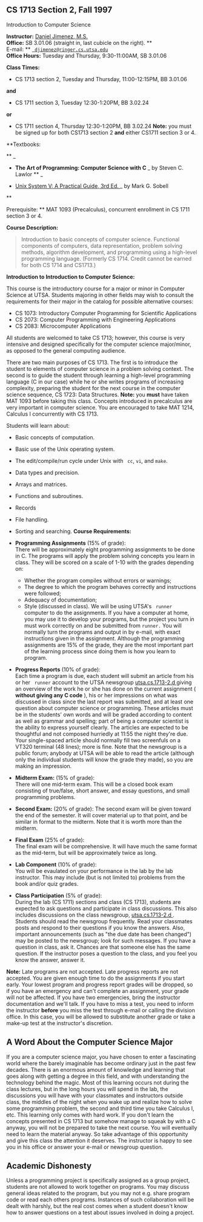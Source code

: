 ##  CS 1713 Section 2, Fall 1997  
Introduction to Computer Science

**Instructor:** [ Daniel Jimenez, M.S.
](http://daffodil.uthscsa.edu/website/faculty/jimenez/jimenez.html)  
**Office:** SB 3.01.06 (straight in, last cubicle on the right). **  
E-mail: ** [ ` djimenez@ringer.cs.utsa.edu`
](mailto:djimenez@ringer.cs.utsa.edu)  
**Office Hours:** Tuesday and Thursday, 9:30-11:00AM, SB 3.01.06

**Class Times:**

  * CS 1713 section 2, Tuesday and Thursday, 11:00-12:15PM, BB 3.01.06   
  
**and**  
  

  * CS 1711 section 3, Tuesday 12:30-1:20PM, BB 3.02.24   
  
**or**  
  

  * CS 1711 section 4, Thursday 12:30-1:20PM, BB 3.02.24 
**Note:** you must be signed up for both CS1713 section 2 **and** either
CS1711 section 3 or 4.

**Textbooks:

** _

  * **The Art of Programming: Computer Science with C** _ by Steven C. Lawlor 
** _

  * [ Unix System V: A Practical Guide, 3rd Ed. ](http://heg-school.aw.com/cseng/authors/sobell/SystemV/SystemV.html) _ by Mark G. Sobell 

**

Prerequisite: ** MAT 1093 (Precalculus), concurrent enrollment in CS 1711
section 3 or 4.

**Course Description:**

> Introduction to basic concepts of computer science. Functional components of
computers, data representation, problem solving methods, algorithm
development, and programming using a high-level programming language.
(Formerly CS 1714. Credit cannot be earned for both CS 1714 and CS1713.)

**Introduction to Introduction to Computer Science:**  
  
This course is the introductory course for a major or minor in Computer
Science at UTSA. Students majoring in other fields may wish to consult the
requirements for their major in the catalog for possible alternative courses:

  * CS 1073: Introductory Computer Programming for Scientific Applications 
  * CS 2073: Computer Programming with Engineering Applications 
  * CS 2083: Microcomputer Applications 

All students are welcomed to take CS 1713; however, this course is very
intensive and designed specifically for the computer science major/minor, as
opposed to the general computing audience.

There are two main purposes of CS 1713. The first is to introduce the student
to elements of computer science in a problem solving context. The second is to
guide the student through learning a high-level programming language (C in our
case) while he or she writes programs of increasing complexity, preparing the
student for the next course in the computer science sequence, CS 1723: Data
Structures. **Note:** you **must** have taken MAT 1093 before taking this
class. Concepts introduced in precalculus are very important in computer
science. You are encouraged to take MAT 1214, Calculus I concurrently with CS
1713.

Students will learn about:

  * Basic concepts of computation. 
  * Basic use of the Unix operating system. 
  * The edit/compile/run cycle under Unix with ` cc`, `vi`, and `make`. 
  * Data types and precision. 
  * Arrays and matrices. 
  * Functions and subroutines. 
  * Records 
  * File handling. 
  * Sorting and searching. 
**Course Requirements:**

  * **Programming Assignments** (15% of grade):   
There will be approximately eight programming assignments to be done in C. The
programs will apply the problem solving concepts you learn in class. They will
be scored on a scale of 1-10 with the grades depending on:

    * Whether the program compiles without errors or warnings; 
    * The degree to which the program behaves correctly and instructions were followed; 
    * Adequacy of documentation; 
    * Style (discussed in class).  We will be using UTSA's ` runner` computer to do the assignments. If you have a computer at home, you may use it to develop your programs, but the project you turn in must work correctly on and be submitted from `runner.` You will normally turn the programs and output in by e-mail, with exact instructions given in the assignment. Although the programming assignments are 15% of the grade, they are the most important part of the learning process since doing them is how you learn to program. 
  * **Progress Reports** (10% of grade):   
Each time a program is due, each student will submit an article from his or
her ` runner` account to the UTSA newsgroup [ utsa.cs.1713-2.d
](news:utsa.cs.1713-2.d) giving an overview of the work he or she has done on
the current assignment ( **without giving any C code** ), his or her
impressions on what was discussed in class since the last report was
submitted, and at least one question about computer science or programming.
These articles must be in the students' own words and will be graded according
to content as well as grammar and spelling; part of being a computer scientist
is the ability to express yourself clearly. The articles are expected to be
thoughtful and not composed hurriedly at 11:55 the night they're due. Your
single-spaced article should normally fill two screenfuls on a VT320 terminal
(48 lines); more is fine. Note that the newsgroup is a public forum; anybody
at UTSA will be able to read the article (although only the individual
students will know the grade they made), so you are making an impression.

  * **Midterm Exam:** (15% of grade):   
There will one mid-term exam. This will be a closed book exam consisting of
true/false, short answer, and essay questions, and small programming problems.

  * **Second Exam:** (20% of grade): The second exam will be given toward the end of the semester. It will cover material up to that point, and be similar in format to the midterm. Note that it is worth more than the midterm. 
  * **Final Exam** (25% of grade):   
The final exam will be comprehensive. It will have much the same format as the
mid-term, but will be approximately twice as long.

  * **Lab Component** (10% of grade):   
You will be evaulated on your performance in the lab by the lab instructor.
This may include (but is not limited to) problems from the book and/or quiz
grades.

  * **Class Participation** (5% of grade):   
During the lab (CS 1711) sections and class (CS 1713), students are expected
to ask questions and participate in class discussions. This also includes
discussions on the class newsgroup, [ utsa.cs.1713-2.d
](news:utsa.cs.1713-2.d). Students should read the newsgroup frequently. Read
your classmates posts and respond to their questions if you know the answers.
Also, important announcements (such as "the due date has been changed") may be
posted to the newsgroup; look for such messages. If you have a question in
class, ask it. Chances are that someone else has the same question. If the
instructor poses a question to the class, and you feel you know the answer,
answer it.  
  
**Note:** Late programs are not accepted. Late progress reports are not
accepted. You are given enough time to do the assignments if you start early.
Your lowest program and progress report grades will be dropped, so if you have
an emergency and can't complete an assignment, your grade will not be
affected. If you have two emergencies, bring the instructor documentation and
we'll talk. If you have to miss a test, you need to inform the instructor
**before** you miss the test through e-mail or calling the division office. In
this case, you will be allowed to substitute another grade or take a make-up
test at the instructor's discretion.

##  A Word About the Computer Science Major

If you are a computer science major, you have chosen to enter a fascinating
world where the barely imaginable has become ordinary just in the past few
decades. There is an enormous amount of knowledge and learning that goes along
with getting a degree in this field, and with understanding the technology
behind the magic. Most of this learning occurs not during the class lectures,
but in the long hours you will spend in the lab, the discussions you will have
with your classmates and instructors outside class, the middles of the night
when you wake up and realize how to solve some programming problem, the second
and third time you take Calculus I, etc. This learning only comes with hard
work. If you don't learn the concepts presented in CS 1713 but somehow manage
to squeak by with a C anyway, you will not be prepared to take the next
course. You will eventually need to learn the material anyway. So take
advantage of this opportunity and give this class the attention it deserves.
The instructor is happy to see you in his office or answer your e-mail or
newsgroup question.

##  Academic Dishonesty

Unless a programming project is specifically assigned as a group project,
students are not allowed to work together on programs. You may discuss general
ideas related to the program, but you may not e.g. share program code or read
each others programs. Instances of such collaboration will be dealt with
harshly, but the real cost comes when a student doesn't know how to answer
questions on a test about issues involved in doing a project.

